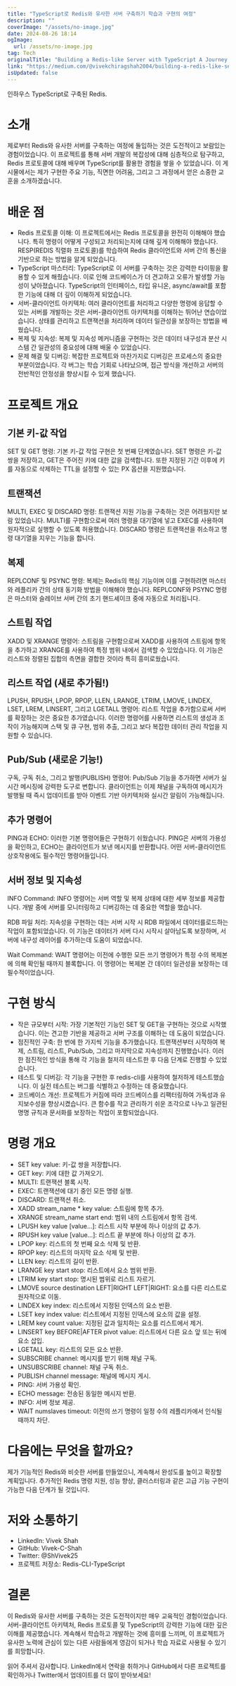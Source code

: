 ```yaml
---
title: "TypeScript로 Redis와 유사한 서버 구축하기 학습과 구현의 여정"
description: ""
coverImage: "/assets/no-image.jpg"
date: 2024-08-26 18:14
ogImage: 
  url: /assets/no-image.jpg
tag: Tech
originalTitle: "Building a Redis-like Server with TypeScript A Journey of Learning and Implementation"
link: "https://medium.com/@vivekchiragshah2004/building-a-redis-like-server-with-typescript-a-journey-of-learning-and-implementation-457fb289c288"
isUpdated: false
---
```



인하우스 TypeScript로 구축된 Redis.

# 소개

제로부터 Redis와 유사한 서버를 구축하는 여정에 돌입하는 것은 도전적이고 보람있는 경험이었습니다. 이 프로젝트를 통해 서버 개발의 복잡성에 대해 심층적으로 탐구하고, Redis 프로토콜에 대해 배우며 TypeScript를 활용한 경험을 쌓을 수 있었습니다. 이 게시물에서는 제가 구현한 주요 기능, 직면한 어려움, 그리고 그 과정에서 얻은 소중한 교훈을 소개하겠습니다.

# 배운 점

<div class="content-ad"></div>

- Redis 프로토콜 이해:
이 프로젝트에서는 Redis 프로토콜을 완전히 이해해야 했습니다. 특히 명령이 어떻게 구성되고 처리되는지에 대해 깊게 이해해야 했습니다. RESP(REDIS 직렬화 프로토콜)를 학습하여 Redis 클라이언트와 서버 간의 통신을 기반으로 하는 방법을 알게 되었습니다.
- TypeScript 마스터리:
TypeScript로 이 서버를 구축하는 것은 강력한 타이핑을 활용할 수 있게 해줬습니다. 이로 인해 코드베이스가 더 견고하고 오류가 발생할 가능성이 낮아졌습니다. TypeScript의 인터페이스, 타입 유니온, async/await를 포함한 기능에 대해 더 깊이 이해하게 되었습니다.
- 서버-클라이언트 아키텍처:
여러 클라이언트를 처리하고 다양한 명령에 응답할 수 있는 서버를 개발하는 것은 서버-클라이언트 아키텍처를 이해하는 뛰어난 연습이었습니다. 상태를 관리하고 트랜잭션을 처리하며 데이터 일관성을 보장하는 방법을 배웠습니다.
- 복제 및 지속성:
복제 및 지속성 메커니즘을 구현하는 것은 데이터 내구성과 분산 시스템 간 일관성의 중요성에 대해 배울 수 있었습니다.
- 문제 해결 및 디버깅:
복잡한 프로젝트와 마찬가지로 디버깅은 프로세스의 중요한 부분이었습니다. 각 버그는 학습 기회로 나타났으며, 접근 방식을 개선하고 서버의 전반적인 안정성을 향상시킬 수 있게 했습니다.

# 프로젝트 개요

## 기본 키-값 작업

SET 및 GET 명령:
기본 키-값 작업 구현은 첫 번째 단계였습니다. SET 명령은 키-값 쌍을 저장하고, GET은 주어진 키에 대한 값을 검색합니다. 또한 지정된 기간 이후에 키를 자동으로 삭제하는 TTL을 설정할 수 있는 PX 옵션을 지원했습니다.

<div class="content-ad"></div>

## 트랜잭션

MULTI, EXEC 및 DISCARD 명령:
트랜잭션 지원 기능을 구축하는 것은 어려웠지만 보람 있었습니다. MULTI를 구현함으로써 여러 명령을 대기열에 넣고 EXEC를 사용하여 원자적으로 실행할 수 있도록 허용했습니다. DISCARD 명령은 트랜잭션을 취소하고 명령 대기열을 지우는 기능을 합니다.

## 복제

REPLCONF 및 PSYNC 명령:
복제는 Redis의 핵심 기능이며 이를 구현하려면 마스터와 레플리카 간의 상태 동기화 방법을 이해해야 했습니다. REPLCONF와 PSYNC 명령은 마스터와 슬레이브 서버 간의 초기 핸드셰이크 중에 자동으로 처리됩니다.

<div class="content-ad"></div>

## 스트림 작업

XADD 및 XRANGE 명령어:
스트림을 구현함으로써 XADD를 사용하여 스트림에 항목을 추가하고 XRANGE를 사용하여 특정 범위 내에서 검색할 수 있었습니다. 이 기능은 리스트와 정렬된 집합의 측면을 결합한 것이라 특히 흥미로웠습니다.

## 리스트 작업 (새로 추가됨!)

LPUSH, RPUSH, LPOP, RPOP, LLEN, LRANGE, LTRIM, LMOVE, LINDEX, LSET, LREM, LINSERT, 그리고 LGETALL 명령어:
리스트 작업을 추가함으로써 서버를 확장하는 것은 중요한 추가였습니다. 이러한 명령어를 사용하면 리스트의 생성과 조작이 가능해지며 스택 및 큐 구현, 범위 추출, 그리고 보다 복잡한 데이터 관리 작업을 지원할 수 있습니다.

<div class="content-ad"></div>

## Pub/Sub (새로운 기능!)

구독, 구독 취소, 그리고 발행(PUBLISH) 명령어:
Pub/Sub 기능을 추가하면 서버가 실시간 메시징에 강력한 도구로 변합니다. 클라이언트는 이제 채널을 구독하여 메시지가 발행될 때 즉시 업데이트를 받아 이벤트 기반 아키텍처와 실시간 알림이 가능해집니다.

## 추가 명령어

PING과 ECHO:
이러한 기본 명령어들은 구현하기 쉬웠습니다. PING은 서버의 가용성을 확인하고, ECHO는 클라이언트가 보낸 메시지를 반환합니다. 어떤 서버-클라이언트 상호작용에도 필수적인 명령어들입니다.

<div class="content-ad"></div>

## 서버 정보 및 지속성

INFO Command:
INFO 명령어는 서버 역할 및 복제 상태에 대한 세부 정보를 제공합니다. 개발 중에 서버를 모니터링하고 디버깅하는 데 중요한 역할을 했습니다.

RDB 파일 처리:
지속성을 구현하는 데는 서버 시작 시 RDB 파일에서 데이터를로드하는 작업이 포함되었습니다. 이 기능은 데이터가 서버 다시 시작시 살아남도록 보장하며, 서버에 내구성 레이어를 추가하는데 도움이 되었습니다.

Wait Command:
WAIT 명령어는 이전에 수행한 모든 쓰기 명령어가 특정 수의 복제본에 의해 확인될 때까지 블록합니다. 이 명령어는 복제본 간 데이터 일관성을 보장하는 데 필수적이었습니다.

<div class="content-ad"></div>

# 구현 방식

- 작은 규모부터 시작:
가장 기본적인 기능인 SET 및 GET을 구현하는 것으로 시작했습니다. 이는 견고한 기반을 제공하고 서버 구조를 이해하는 데 도움이 되었습니다.
- 점진적인 구축:
한 번에 한 가지씩 기능을 추가했습니다. 트랜잭션부터 시작하여 복제, 스트림, 리스트, Pub/Sub, 그리고 마지막으로 지속성까지 진행했습니다. 이러한 점진적인 방식을 통해 각 기능을 철저히 테스트한 후 다음 단계로 진행할 수 있었습니다.
- 테스트 및 디버깅:
각 기능을 구현한 후 redis-cli를 사용하여 철저하게 테스트했습니다. 이 실전 테스트는 버그를 식별하고 수정하는 데 중요했습니다.
- 코드베이스 개선:
프로젝트가 커짐에 따라 코드베이스를 리팩터링하여 가독성과 유지보수성을 향상시켰습니다. 큰 함수를 작고 관리하기 쉬운 조각으로 나누고 일관된 명명 규칙과 문서화를 보장하는 작업이 포함되었습니다.

# 명령 개요

- SET key value: 키-값 쌍을 저장합니다.
- GET key: 키에 대한 값 가져오기.
- MULTI: 트랜잭션 블록 시작.
- EXEC: 트랜잭션에 대기 중인 모든 명령 실행.
- DISCARD: 트랜잭션 취소.
- XADD stream_name * key value: 스트림에 항목 추가.
- XRANGE stream_name start end: 범위 내의 스트림에서 항목 검색.
- LPUSH key value [value…]: 리스트 시작 부분에 하나 이상의 값 추가.
- RPUSH key value [value…]: 리스트 끝 부분에 하나 이상의 값 추가.
- LPOP key: 리스트의 첫 번째 요소 삭제 및 반환.
- RPOP key: 리스트의 마지막 요소 삭제 및 반환.
- LLEN key: 리스트의 길이 반환.
- LRANGE key start stop: 리스트에서 요소 범위 반환.
- LTRIM key start stop: 명시된 범위로 리스트 자르기.
- LMOVE source destination LEFT|RIGHT LEFT|RIGHT: 요소를 다른 리스트로 원자적으로 이동.
- LINDEX key index: 리스트에서 지정된 인덱스의 요소 반환.
- LSET key index value: 리스트에서 지정된 인덱스에 요소의 값을 설정.
- LREM key count value: 지정된 값과 일치하는 요소를 리스트에서 제거.
- LINSERT key BEFORE|AFTER pivot value: 리스트에서 다른 요소 앞 또는 뒤에 요소 삽입.
- LGETALL key: 리스트의 모든 요소 반환.
- SUBSCRIBE channel: 메시지를 받기 위해 채널 구독.
- UNSUBSCRIBE channel: 채널 구독 취소.
- PUBLISH channel message: 채널에 메시지 게시.
- PING: 서버 가용성 확인.
- ECHO message: 전송된 동일한 메시지 반환.
- INFO: 서버 정보 제공.
- WAIT numslaves timeout: 이전의 쓰기 명령이 일정 수의 레플리카에서 인식될 때까지 차단.

<div class="content-ad"></div>

# 다음에는 무엇을 할까요?

제가 기능적인 Redis와 비슷한 서버를 만들었으니, 계속해서 완성도를 높이고 확장할 계획입니다. 추가적인 Redis 명령 지원, 성능 향상, 클러스터링과 같은 고급 기능 구현이 가능한 다음 단계가 될 것입니다.

# 저와 소통하기

- LinkedIn: Vivek Shah
- GitHub: Vivek-C-Shah
- Twitter: @ShVivek25
- 프로젝트 저장소: Redis-CLI-TypeScript

<div class="content-ad"></div>

# 결론

이 Redis와 유사한 서버를 구축하는 것은 도전적이지만 매우 교육적인 경험이었습니다. 서버-클라이언트 아키텍처, Redis 프로토콜 및 TypeScript의 강력한 기능에 대한 깊은 이해를 제공했습니다. 계속해서 학습하고 개발하는 것에 흥미를 느끼며, 이 프로젝트가 유사한 노력에 관심이 있는 다른 사람들에게 영감이 되거나 학습 자료로 사용될 수 있기를 희망합니다.

읽어 주셔서 감사합니다. LinkedIn에서 연락을 취하거나 GitHub에서 다른 프로젝트를 확인하거나 Twitter에서 업데이트를 더 많이 받아보세요!